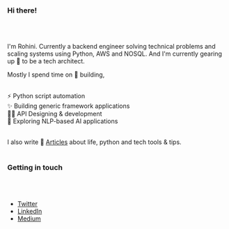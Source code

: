 ### Hi there! 
<br>
<br> 

I'm Rohini. Currently a backend engineer solving technical problems and scaling systems using Python, AWS and NOSQL. And I'm currently gearing up 🌱 to be a tech architect.<br>

Mostly I spend time on 🚀 building, <br><br>

⚡ Python script automation<br>
 ✨ Building  generic framework applications<br>
✍🏻 API  Designing  &  development <br>
🔭 Exploring  NLP-based  AI  applications<br><br>

I also write 📝 <a href="https://medium.com/@rohitrip50" target="_blank">Articles</a> 
about life, python and tech tools & tips.<br><br>

### Getting in touch
<br>
<br>

- <a href="https://x.com/thespdev_rohi/" target="_blank">Twitter</a><br>
- <a href="https://www.linkedin.com/in/rohini-ayyappan-7393469a/" target="_blank">LinkedIn</a><br>
- <a href="https://medium.com/@rohitrip50" target="_blank">Medium</a><br>

  

<!--
**arohini/arohini** is a ✨ _special_ ✨ repository because its `README.md` (this file) appears on your GitHub profile.

Here are some ideas to get you started:

- 🔭 I’m currently working on Python, AWS and NOSQL 
- 🌱 I’m currently learning ...
- 👯 I’m looking to collaborate on ...
- 🤔 I’m looking for help with ...
- 💬 Ask me about ...
- 📫 How to reach me: ...
- 😄 Pronouns: ...
- ⚡ Fun fact: ...
-->
